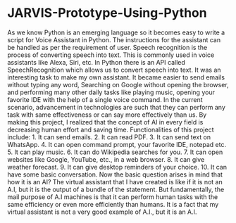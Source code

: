 # JARVIS-Prototype-Using-Python

As we know Python is an emerging language so it becomes easy to write a script for Voice Assistant in Python. The instructions for the assistant can be handled as per the requirement of user. Speech recognition is the process of converting speech into text. This is commonly used  in  voice  assistants  like  Alexa,  Siri,  etc.  In  Python  there  is  an  API  called SpeechRecognition which allows us to convert speech into text. It was an interesting task to  make  my  own  assistant.  It  became  easier  to  send  emails  without  typing  any  word, Searching on Google without opening the browser, and performing many other daily tasks like playing music, opening your favorite IDE with the help of a single voice command. In the current scenario, advancement in technologies are such that they can perform any task with  same  effectiveness  or  can  say  more  effectively  than  us.  By  making  this  project,  I realized that the concept of AI in every field is decreasing human effort and saving time. Functionalities of this project include: 1. It can send emails.  2. It can read PDF. 3. It can send text on WhatsApp. 4. It can open command prompt, your favorite IDE, notepad etc. 5. It can play music. 6. It can do Wikipedia searches for you.  7. It can open websites like Google, YouTube, etc., in a web browser. 8. It can give weather forecast. 9. It can give desktop reminders of your choice.  10. It can have some basic conversation. Now the basic question arises in mind that how it is an AI? The virtual assistant that I have created  is  like  if  it  is  not  an  A.I,  but  it  is  the  output  of  a  bundle  of  the  statement.  But fundamentally, the mail purpose of A.I machines is that it can perform human tasks with the same efficiency or even more efficiently than humans. It is a fact that my virtual assistant is not a very good example of A.I., but it is an A.I.
